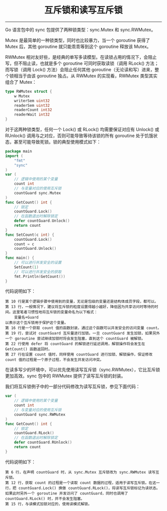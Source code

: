 <center><h1>互斥锁和读写互斥锁</h1></center>

---

Go 语言包中的 sync 包提供了两种锁类型：sync.Mutex 和 sync.RWMutex。

Mutex 是最简单的一种锁类型，同时也比较暴力，当一个 goroutine 获得了 Mutex 后，其他 goroutine 就只能乖乖等到这个 goroutine 释放该 Mutex。

RWMutex 相对友好些，是经典的单写多读模型。在读锁占用的情况下，会阻止写，但不阻止读，也就是多个 goroutine 可同时获取读锁（调用 RLock() 方法；而写锁（调用 Lock() 方法）会阻止任何其他 goroutine（无论读和写）进来，整个锁相当于由该 goroutine 独占。从 RWMutex 的实现看，RWMutex 类型其实组合了 Mutex：

```go
type RWMutex struct {
    w Mutex
    writerSem uint32
    readerSem uint32
    readerCount int32
    readerWait int32
}
```

对于这两种锁类型，任何一个 Lock() 或 RLock() 均需要保证对应有 Unlock() 或 RUnlock() 调用与之对应，否则可能导致等待该锁的所有 goroutine 处于饥饿状态，甚至可能导致死锁。锁的典型使用模式如下：

```go
package main
import (
    "fmt"
    "sync"
)
var (
    // 逻辑中使用的某个变量
    count int
    // 与变量对应的使用互斥锁
    countGuard sync.Mutex
)
func GetCount() int {
    // 锁定
    countGuard.Lock()
    // 在函数退出时解除锁定
    defer countGuard.Unlock()
    return count
}
func SetCount(c int) {
    countGuard.Lock()
    count = c
    countGuard.Unlock()
}
func main() {
    // 可以进行并发安全的设置
    SetCount(1)
    // 可以进行并发安全的获取
    fmt.Println(GetCount())
}
```

代码说明如下：

```
第 10 行是某个逻辑步骤中使用到的变量，无论是包级的变量还是结构体成员字段，都可以。
第 13 行，一般情况下，建议将互斥锁的粒度设置得越小越好，降低因为共享访问时等待的时间。这里笔者习惯性地将互斥锁的变量命名为以下格式：
    变量名+Guard
以表示这个互斥锁用于保护这个变量。
第 16 行是一个获取 count 值的函数封装，通过这个函数可以并发安全的访问变量 count。
第 19 行，尝试对 countGuard 互斥量进行加锁。一旦 countGuard 发生加锁，如果另外一个 goroutine 尝试继续加锁时将会发生阻塞，直到这个 countGuard 被解锁。
第 22 行使用 defer 将 countGuard 的解锁进行延迟调用，解锁操作将会发生在 GetCount() 函数返回时。
第 27 行在设置 count 值时，同样使用 countGuard 进行加锁、解锁操作，保证修改 count 值的过程是一个原子过程，不会发生并发访问冲突。
```

在读多写少的环境中，可以优先使用读写互斥锁（sync.RWMutex），它比互斥锁更加高效。sync 包中的 RWMutex 提供了读写互斥锁的封装。

我们将互斥锁例子中的一部分代码修改为读写互斥锁，参见下面代码：

```go
var (
    // 逻辑中使用的某个变量
    count int
    // 与变量对应的使用互斥锁
    countGuard sync.RWMutex
)
func GetCount() int {
    // 锁定
    countGuard.RLock()
    // 在函数退出时解除锁定
    defer countGuard.RUnlock()
    return count
}
```

代码说明如下：

```
第 6 行，在声明 countGuard 时，从 sync.Mutex 互斥锁改为 sync.RWMutex 读写互斥锁。
第 12 行，获取 count 的过程是一个读取 count 数据的过程，适用于读写互斥锁。在这一行，把 countGuard.Lock() 换做 countGuard.RLock()，将读写互斥锁标记为读状态。如果此时另外一个 goroutine 并发访问了 countGuard，同时也调用了 countGuard.RLock() 时，并不会发生阻塞。
第 15 行，与读模式加锁对应的，使用读模式解锁。
```
